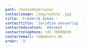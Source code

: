 ```yaml
---
path: /kontaktpersoner
contactimage: /img/nyholm .jpg
title: 'Frederik Asboe '
contacttitle: 'Juridisk ansvarlig  '
contacteducation: 'Advokat '
contacttelephone: +45 30906030
contactemail: fa@advoco.dk
order: '3'
---
```


